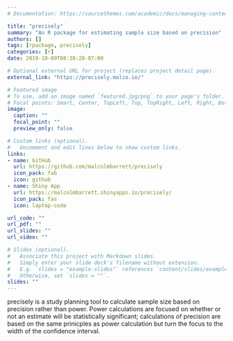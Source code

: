 ```yaml
---
# Documentation: https://sourcethemes.com/academic/docs/managing-content/

title: "precisely"
summary: "An R package for estimating sample size based on precision"
authors: []
tags: [rpackage, precisely]
categories: [r]
date: 2019-10-09T08:38:28-07:00

# Optional external URL for project (replaces project detail page).
external_link: "https://precisely.malco.io/"

# Featured image
# To use, add an image named `featured.jpg/png` to your page's folder.
# Focal points: Smart, Center, TopLeft, Top, TopRight, Left, Right, BottomLeft, Bottom, BottomRight.
image:
  caption: ""
  focal_point: ""
  preview_only: false

# Custom links (optional).
#   Uncomment and edit lines below to show custom links.
links:
- name: GitHub
  url: https://github.com/malcolmbarrett/precisely
  icon_pack: fab
  icon: github
- name: Shiny App
  url: https://malcolmbarrett.shinyapps.io/precisely/
  icon_pack: fas
  icon: laptop-code

url_code: ""
url_pdf: ""
url_slides: ""
url_video: ""

# Slides (optional).
#   Associate this project with Markdown slides.
#   Simply enter your slide deck's filename without extension.
#   E.g. `slides = "example-slides"` references `content/slides/example-slides.md`.
#   Otherwise, set `slides = ""`.
slides: ""
---
```


precisely is a study planning tool to calculate sample size based on precision rather than power. Power calculations are focused on whether or not an estimate will be statistically significant; calculations of precision are based on the same prinicples as power calculation but turn the focus to the width of the confidence interval.

